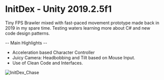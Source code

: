 # InitDex - Unity 2019.2.5f1
Tiny FPS Brawler mixed with fast-paced movement prototype made back in 2019 in my spare time.
Testing waters learning more about C# and new code design patterns.

-- Main Highlights --
- Acceleration based Character Controller
- Juicy Camera: Headbobbing and Tilt based on Mouse Input.
- Use of Clean Code and Interfaces.

![InitDex_Chase](https://github.com/IIMass/InitDex/assets/47413039/fae377de-13c9-4240-9738-080042f1359d)

